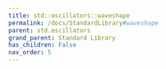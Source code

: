 ```yaml
---
title: std::oscillators::waveshape
permalink: /docs/StandardLibrary#waveshape
parent: std.oscillators
grand_parent: Standard Library
has_children: False
nav_order: 5
---
```


